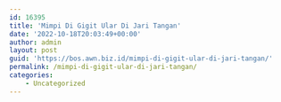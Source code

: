 ```yaml
---
id: 16395
title: 'Mimpi Di Gigit Ular Di Jari Tangan'
date: '2022-10-18T20:03:49+00:00'
author: admin
layout: post
guid: 'https://bos.awn.biz.id/mimpi-di-gigit-ular-di-jari-tangan/'
permalink: /mimpi-di-gigit-ular-di-jari-tangan/
categories:
    - Uncategorized
---
```


